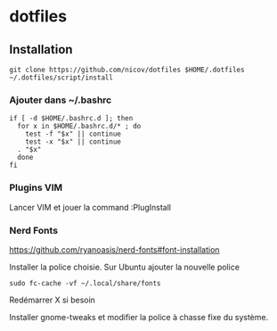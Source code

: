 dotfiles
========

## Installation

```
git clone https://github.com/nicov/dotfiles $HOME/.dotfiles
~/.dotfiles/script/install
```

### Ajouter dans ~/.bashrc

```
if [ -d $HOME/.bashrc.d ]; then
  for x in $HOME/.bashrc.d/* ; do
    test -f "$x" || continue
    test -x "$x" || continue
  . "$x"
  done
fi
```

### Plugins VIM

Lancer VIM et jouer la command :PlugInstall

### Nerd Fonts

https://github.com/ryanoasis/nerd-fonts#font-installation

Installer la police choisie.
Sur Ubuntu ajouter la nouvelle police

```
sudo fc-cache -vf ~/.local/share/fonts
```

Redémarrer X si besoin

Installer gnome-tweaks et modifier la police à chasse fixe du système.
